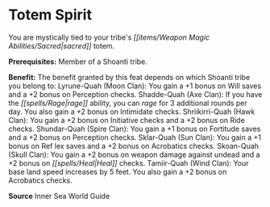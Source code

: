 ﻿---
cssclass: [feats]

---
# Totem Spirit

You are mystically tied to your tribe's _[[items/Weapon Magic Abilities/Sacred|sacred]]_ totem.

**Prerequisites:** Member of a Shoanti tribe.

**Benefit:** The benefit granted by this feat depends on which Shoanti tribe you belong to: 
Lyrune-Quah (Moon Clan): You gain a +1 bonus on Will saves and a +2 bonus on Perception checks. 
Shadde-Quah (Axe Clan): If you have the _[[spells/Rage|rage]]_ ability, you can _rage_ for 3 additional rounds per day. You also gain a +2 bonus on Intimidate checks. 
Shriikirri-Quah (Hawk Clan): You gain a +2 bonus on Initiative checks and a +2 bonus on Ride checks. 
Shundar-Quah (Spire Clan): You gain a +1 bonus on Fortitude saves and a +2 bonus on Perception checks. 
Sklar-Quah (Sun Clan): You gain a +1 bonus on Ref lex saves and a +2 bonus on Acrobatics checks. 
Skoan-Quah (Skull Clan): You gain a +2 bonus on weapon damage against undead and a +2 bonus on _[[spells/Heal|Heal]]_ checks. 
Tamiir-Quah (Wind Clan): Your base land speed increases by 5 feet. You also gain a +2 bonus on Acrobatics checks.

**Source** Inner Sea World Guide
